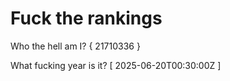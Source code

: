 # Fuck the rankings

Who the hell am I?
{ 21710336 }

What fucking year is it?
[ 2025-06-20T00:30:00Z ]
